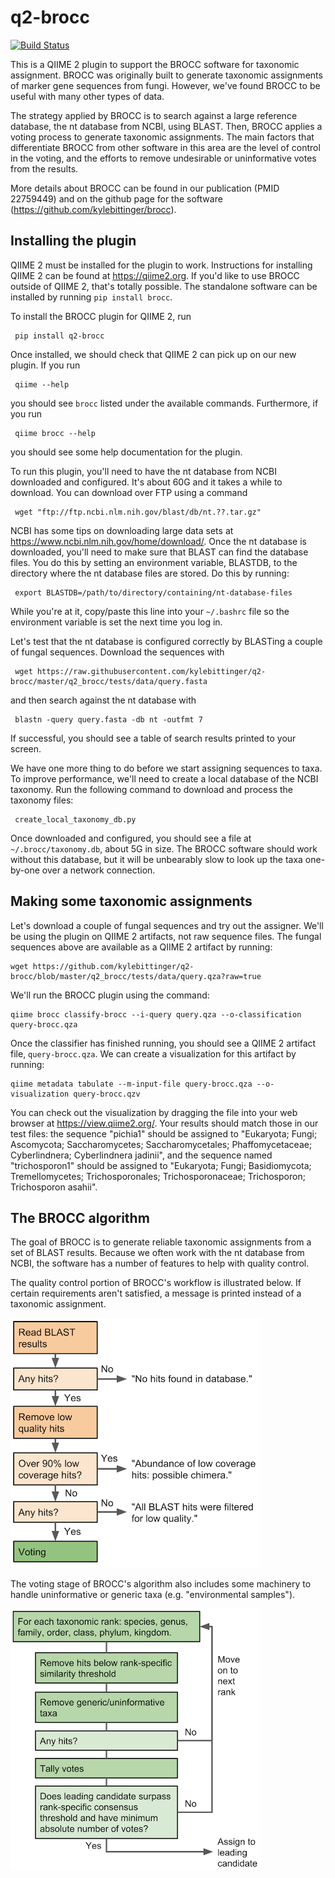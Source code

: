 # q2-brocc

[![Build Status](https://travis-ci.org/kylebittinger/q2-brocc.svg?branch=master)](https://travis-ci.org/kylebittinger/q2-brocc)

This is a QIIME 2 plugin to support the BROCC software for taxonomic
assignment. BROCC was originally built to generate taxonomic
assignments of marker gene sequences from fungi. However, we've found
BROCC to be useful with many other types of data.

The strategy applied by BROCC is to search against a large reference
database, the nt database from NCBI, using BLAST. Then, BROCC applies
a voting process to generate taxonomic assignments. The main factors
that differentiate BROCC from other software in this area are the
level of control in the voting, and the efforts to remove undesirable
or uninformative votes from the results.

More details about BROCC can be found in our publication (PMID
22759449) and on the github page for the software
(https://github.com/kylebittinger/brocc).

## Installing the plugin

QIIME 2 must be installed for the plugin to work. Instructions for
installing QIIME 2 can be found at https://qiime2.org. If you'd like
to use BROCC outside of QIIME 2, that's totally possible.  The
standalone software can be installed by running `pip install brocc`.

To install the BROCC plugin for QIIME 2, run

     pip install q2-brocc

Once installed, we should check that QIIME 2 can pick up on our new
plugin.  If you run

     qiime --help
	 
you should see `brocc` listed under the available commands.
Furthermore, if you run

     qiime brocc --help

you should see some help documentation for the plugin.

To run this plugin, you'll need to have the nt database from NCBI
downloaded and configured. It's about 60G and it takes a while to
download.  You can download over FTP using a command

     wget "ftp://ftp.ncbi.nlm.nih.gov/blast/db/nt.??.tar.gz" 
	 
NCBI has some tips on downloading large data sets at
https://www.ncbi.nlm.nih.gov/home/download/. Once the nt database is
downloaded, you'll need to make sure that BLAST can find the database
files. You do this by setting an environment variable, BLASTDB, to the
directory where the nt database files are stored.  Do this by running:

     export BLASTDB=/path/to/directory/containing/nt-database-files

While you're at it, copy/paste this line into your `~/.bashrc` file so
the environment variable is set the next time you log in.

Let's test that the nt database is configured correctly by BLASTing a
couple of fungal sequences.  Download the sequences with

     wget https://raw.githubusercontent.com/kylebittinger/q2-brocc/master/q2_brocc/tests/data/query.fasta
	 
and then search against the nt database with

     blastn -query query.fasta -db nt -outfmt 7

If successful, you should see a table of search results printed to
your screen.

We have one more thing to do before we start assigning sequences to
taxa.  To improve performance, we'll need to create a local database
of the NCBI taxonomy.  Run the following command to download and
process the taxonomy files:

     create_local_taxonomy_db.py

Once downloaded and configured, you should see a file at
`~/.brocc/taxonomy.db`, about 5G in size.  The BROCC software should
work without this database, but it will be unbearably slow to look up
the taxa one-by-one over a network connection.

## Making some taxonomic assignments

Let's download a couple of fungal sequences and try out the
assigner. We'll be using the plugin on QIIME 2 artifacts, not raw
sequence files.  The fungal sequences above are available as a QIIME 2
artifact by running:

    wget https://github.com/kylebittinger/q2-brocc/blob/master/q2_brocc/tests/data/query.qza?raw=true
	
We'll run the BROCC plugin using the command:

    qiime brocc classify-brocc --i-query query.qza --o-classification query-brocc.qza

Once the classifier has finished running, you should see a QIIME 2
artifact file, `query-brocc.qza`.  We can create a visualization for
this artifact by running:

    qiime metadata tabulate --m-input-file query-brocc.qza --o-visualization query-brocc.qzv
	
You can check out the visualization by dragging the file into your web
browser at https://view.qiime2.org/.  Your results should match those
in our test files: the sequence "pichia1" should be assigned to
"Eukaryota; Fungi; Ascomycota; Saccharomycetes; Saccharomycetales;
Phaffomycetaceae; Cyberlindnera; Cyberlindnera jadinii", and the
sequence named "trichosporon1" should be assigned to "Eukaryota;
Fungi; Basidiomycota; Tremellomycetes; Trichosporonales;
Trichosporonaceae; Trichosporon; Trichosporon asahii".

## The BROCC algorithm

The goal of BROCC is to generate reliable taxonomic assignments from a
set of BLAST results. Because we often work with the nt database from
NCBI, the software has a number of features to help with quality
control.

The quality control portion of BROCC's workflow is illustrated below.
If certain requirements aren't satisfied, a message is printed instead
of a taxonomic assignment.

<img src="tutorial/brocc_algorithm_1.png?raw=true" width="400" height="400" />

The voting stage of BROCC's algorithm also includes some machinery to
handle uninformative or generic taxa (e.g. "environmental samples").

<img src="tutorial/brocc_algorithm_2.png?raw=true" width="400" height="418" />

